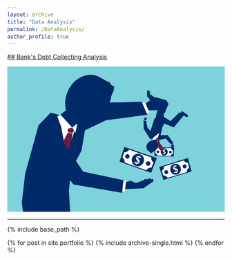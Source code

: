 ```yaml
---
layout: archive
title: "Data Analysis"
permalink: /DataAnalysis/
author_profile: true
---
```


[## Bank's Debt Collecting Analysis](/files/banks_debt.html)

[![](/images/banks_debt.png)](/files/banks_debt.html)

---




{% include base_path %}


{% for post in site.portfolio %}
  {% include archive-single.html %}
{% endfor %}
